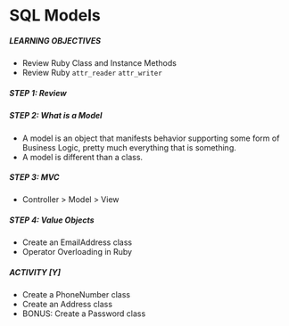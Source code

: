 # SQL Models

##### LEARNING OBJECTIVES
- Review Ruby Class and Instance Methods
- Review Ruby `attr_reader` `attr_writer`

##### STEP 1: Review

##### STEP 2: What is a Model
- A model is an object that manifests behavior supporting some form of
  Business Logic, pretty much everything that is something.
- A model is different than a class.

##### STEP 3: MVC
- Controller > Model > View

##### STEP 4: Value Objects
- Create an EmailAddress class
- Operator Overloading in Ruby

##### ACTIVITY [Y]
- Create a PhoneNumber class
- Create an Address class
- BONUS: Create a Password class
